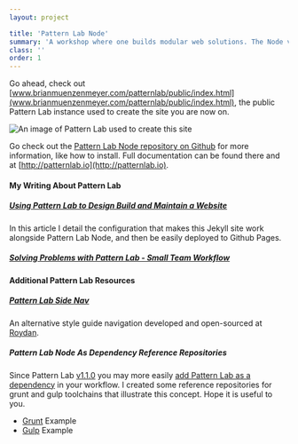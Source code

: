 ```yaml
---
layout: project

title: 'Pattern Lab Node'
summary: 'A workshop where one builds modular web solutions. The Node version of Pattern Lab is, at its core, a static site generator. It combines platform-agnostic assets, like the Mustache-based patterns, the JavaScript-based viewer, and the self-contained webserver, with a Node-based "builder" that transforms and dynamically builds complex solutions from ever-smaller patterns.'
class: ''
order: 1
---
```


Go ahead, check out [www.brianmuenzenmeyer.com/patternlab/public/index.html](www.brianmuenzenmeyer.com/patternlab/public/index.html), the public Pattern Lab instance used to create the site you are now on.

![An image of Pattern Lab used to create this site](http://www.brianmuenzenmeyer.com/img/pl-bmz.png)

Go check out the [Pattern Lab Node repository on Github](https://github.com/pattern-lab/patternlab-node) for more information, like how to install. Full documentation can be found there and at [http://patternlab.io](http://patternlab.io).

#### My Writing About Pattern Lab

##### [Using Pattern Lab to Design Build and Maintain a Website](http://www.brianmuenzenmeyer.com/using-patternlab-to-design-build-and-maintain-a-website)

In this article I detail the configuration that makes this Jekyll site work alongside Pattern Lab Node, and then be easily deployed to Github Pages.

##### [Solving Problems with Pattern Lab - Small Team Workflow](http://www.brianmuenzenmeyer.com/solving-problems-with-pattern-lab-small-team-workflow)

#### Additional Pattern Lab Resources

##### [Pattern Lab Side Nav](https://github.com/roydanenterprises/pattern-lab-side-nav)

An alternative style guide navigation developed and open-sourced at [Roydan](http://www.roydan.com).

##### Pattern Lab Node As Dependency Reference Repositories

Since Pattern Lab [v1.1.0](https://github.com/pattern-lab/patternlab-node/releases/tag/v1.1.0) you may more easily [add Pattern Lab as a dependency](https://github.com/pattern-lab/patternlab-node/wiki/Running-Pattern-Lab-Node-as-an-npm-Dependency) in your workflow. I created some reference repositories for grunt and gulp toolchains that illustrate this concept. Hope it is useful to you.

* [Grunt](https://github.com/bmuenzenmeyer/patternlab-node-grunt-dependency-example) Example
* [Gulp](https://github.com/bmuenzenmeyer/patternlab-node-gulp-dependency-example) Example

